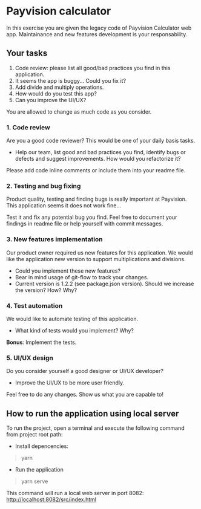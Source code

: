 # Payvision calculator

In this exercise you are given the legacy code of Payvision Calculator web app. Maintainance and new features development is your responsability.

## Your tasks

1. Code review: please list all good/bad practices you find in this application.
2. It seems the app is buggy... Could you fix it?
3. Add divide and multiply operations.
4. How would do you test this app?
5. Can you improve the UI/UX?

You are allowed to change as much code as you consider.

### 1. Code review

Are you a good code reviewer? This would be one of your daily basis tasks.

- Help our team, list good and bad practices you find, identify bugs or defects and suggest improvements. How would you refactorize it?

Please add code inline comments or include them into your readme file.

### 2. Testing and bug fixing

Product quality, testing and finding bugs is really important at Payvision. This application seems it does not work fine...

Test it and fix any potential bug you find. Feel free to document your findings in readme file or help yourself with commit messages.

### 3. New features implementation

Our product owner required us new features for this application. We would like the application new version to support multiplications and divisions.

- Could you implement these new features?
- Bear in mind usage of git-flow to track your changes.
- Current version is 1.2.2 (see package.json version). Should we increase the version? How? Why?

### 4. Test automation

We would like to automate testing of this application.

- What kind of tests would you implement? Why?

**Bonus**: Implement the tests.

### 5. UI/UX design

Do you consider yourself a good designer or UI/UX developer?

- Improve the UI/UX to be more user friendly.

Feel free to do any changes. Show us what you are capable to!

## How to run the application using local server

To run the project, open a terminal and execute the following command from project root path:

- Install depencencies:

> yarn

- Run the application

> yarn serve

This command will run a local web server in port 8082:
[http://localhost:8082/src/index.html](http://localhost:8082/src/index.html)
